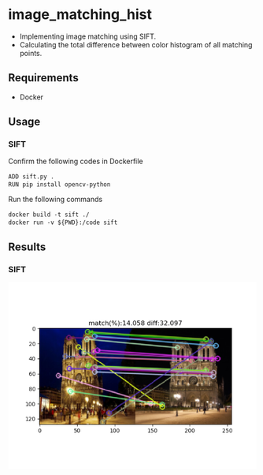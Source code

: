 # image_matching_hist
- Implementing image matching using SIFT.
- Calculating the total difference between color histogram of all matching points.
## Requirements
- Docker
## Usage
### SIFT
Confirm the following codes in Dockerfile
```
ADD sift.py .
RUN pip install opencv-python
```
Run the following commands
```
docker build -t sift ./
docker run -v ${PWD}:/code sift
```
## Results
### SIFT
![sift result](./output/origin/bld/1.png)
